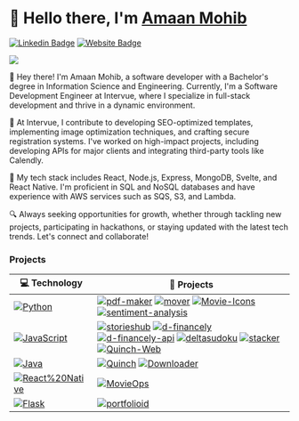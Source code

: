 # 👋 Hello there, I'm <a href="https://amaan-mohib.web.app" target="_blank">Amaan Mohib</a>
[![Linkedin Badge](https://img.shields.io/badge/-LinkedIn-0e76a8?style=flat&logo=Linkedin&logoColor=white)](https://www.linkedin.com/in/amaan-mohib/)
[![Website Badge](https://img.shields.io/badge/Website-3b5998?style=flat&logo=google-chrome&logoColor=white)](https://amaan-mohib.web.app)
<!--[![Twitter Badge](https://img.shields.io/badge/-Twitter-00acee?style=flat&logo=Twitter&logoColor=white)](https://twitter.com/amaan_mohib) -->
<!--[![Instagram Badge](https://img.shields.io/badge/-Instagram-e4405f?style=flat&logo=Instagram&logoColor=white)](https://www.instagram.com/amaan.mohib/) -->
![](https://visitor-badge.glitch.me/badge?page_id=amaan-mohib.amaan-mohib)

👋 Hey there! I'm Amaan Mohib, a software developer with a Bachelor's degree in Information Science and Engineering. Currently, I'm a Software Development Engineer at Intervue, where I specialize in full-stack development and thrive in a dynamic environment.

💼 At Intervue, I contribute to developing SEO-optimized templates, implementing image optimization techniques, and crafting secure registration systems. I've worked on high-impact projects, including developing APIs for major clients and integrating third-party tools like Calendly.

🚀 My tech stack includes React, Node.js, Express, MongoDB, Svelte, and React Native. I'm proficient in SQL and NoSQL databases and have experience with AWS services such as SQS, S3, and Lambda.

🔍 Always seeking opportunities for growth, whether through tackling new projects, participating in hackathons, or staying updated with the latest tech trends. Let's connect and collaborate!



<!--I am a full-stack web developer. I love programming and designing.    
Feel free to roam around my repositories to get an idea of me. -->

<!--
### GitHub Stats
<img height="180em" src="https://github-readme-stats.vercel.app/api?username=amaan-mohib&show_icons=true&hide_border=true&theme=dark&count_private=true&include_all_commits=true" />
<img height="180em" src="https://github-readme-stats.vercel.app/api/top-langs/?username=amaan-mohib&show_icons=true&hide_border=true&theme=dark&layout=compact&langs_count=8"/>
 -->

### Projects
<!-- START OF PROFILE STACK, DO NOT REMOVE -->
| 💻 **Technology** | 🚀 **Projects** |
| - | - |
| [![Python](https://img.shields.io/static/v1?label=&message=Python&color=3C78A9&logo=python&logoColor=FFFFFF)](https://www.python.org/) | [![pdf-maker](https://img.shields.io/static/v1?label=&message=pdf-maker&color=000605&logo=github&logoColor=FFFFFF&labelColor=000605)](https://github.com/amaan-mohib/pdf-maker) [![mover](https://img.shields.io/static/v1?label=&message=mover&color=000605&logo=github&logoColor=FFFFFF&labelColor=000605)](https://github.com/amaan-mohib/mover) [![Movie-Icons](https://img.shields.io/static/v1?label=&message=Movie-Icons&color=000605&logo=github&logoColor=FFFFFF&labelColor=000605)](https://github.com/amaan-mohib/Movie-Icons) [![sentiment-analysis](https://img.shields.io/static/v1?label=&message=sentiment-analysis&color=000605&logo=github&logoColor=FFFFFF&labelColor=000605)](https://github.com/amaan-mohib/sentiment-analysis) |
| [![JavaScript](https://img.shields.io/static/v1?label=&message=JavaScript&color=F7DF1E&logo=javascript&logoColor=000000)](https://www.javascript.com/) | [![storieshub](https://img.shields.io/static/v1?label=&message=storieshub&color=000605&logo=github&logoColor=FFFFFF&labelColor=000605)](https://github.com/amaan-mohib/storieshub) [![d-financely](https://img.shields.io/static/v1?label=&message=d-financely&color=000605&logo=github&logoColor=FFFFFF&labelColor=000605)](https://github.com/amaan-mohib/d-financely) [![d-financely-api](https://img.shields.io/static/v1?label=&message=d-financely-api&color=000605&logo=github&logoColor=FFFFFF&labelColor=000605)](https://github.com/amaan-mohib/d-financely-api) [![deltasudoku](https://img.shields.io/static/v1?label=&message=deltasudoku&color=000605&logo=github&logoColor=FFFFFF&labelColor=000605)](https://github.com/amaan-mohib/deltasudoku) [![stacker](https://img.shields.io/static/v1?label=&message=stacker&color=000605&logo=github&logoColor=FFFFFF&labelColor=000605)](https://github.com/amaan-mohib/stacker) [![Quinch-Web](https://img.shields.io/static/v1?label=&message=Quinch-Web&color=000605&logo=github&logoColor=FFFFFF&labelColor=000605)](https://github.com/amaan-mohib/Quinch-Web) |
| [![Java](https://img.shields.io/static/v1?label=&message=Java&color=007396&logo=java&logoColor=FFFFFF)](https://www.java.com/) | [![Quinch](https://img.shields.io/static/v1?label=&message=Quinch&color=000605&logo=github&logoColor=FFFFFF&labelColor=000605)](https://github.com/amaan-mohib/Quinch) [![Downloader](https://img.shields.io/static/v1?label=&message=Downloader&color=000605&logo=github&logoColor=FFFFFF&labelColor=000605)](https://github.com/amaan-mohib/Downloader) |
| [![React%20Native](https://img.shields.io/static/v1?label=&message=React%20Native&color=61DAFB&logo=react&logoColor=000000)](https://reactnative.dev/) | [![MovieOps](https://img.shields.io/static/v1?label=&message=MovieOps&color=000605&logo=github&logoColor=FFFFFF&labelColor=000605)](https://github.com/amaan-mohib/MovieOps) |
| [![Flask](https://img.shields.io/static/v1?label=&message=Flask&color=000000&logo=flask&logoColor=FFFFFF)](https://flask.palletsprojects.com/) | [![portfolioid](https://img.shields.io/static/v1?label=&message=portfolioid&color=000605&logo=github&logoColor=FFFFFF&labelColor=000605)](https://github.com/amaan-mohib/portfolioid) |
<!-- END OF PROFILE STACK, DO NOT REMOVE -->